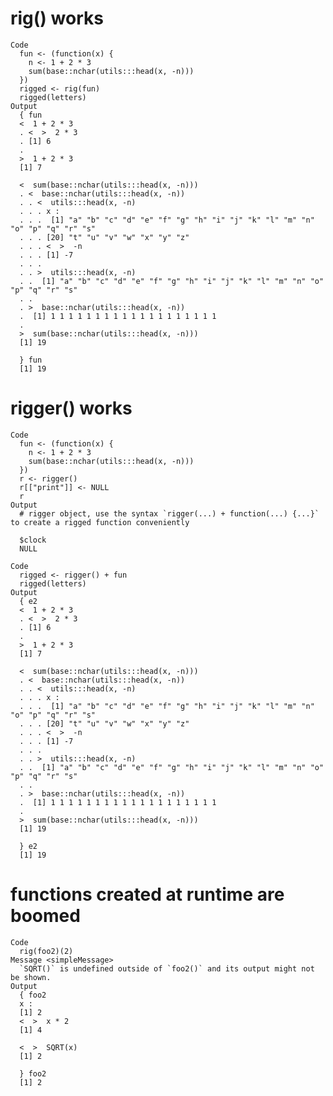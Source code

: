 # rig() works

    Code
      fun <- (function(x) {
        n <- 1 + 2 * 3
        sum(base::nchar(utils:::head(x, -n)))
      })
      rigged <- rig(fun)
      rigged(letters)
    Output
      { fun
      <  1 + 2 * 3 
      . <  >  2 * 3 
      . [1] 6
      . 
      >  1 + 2 * 3 
      [1] 7
      
      <  sum(base::nchar(utils:::head(x, -n))) 
      . <  base::nchar(utils:::head(x, -n)) 
      . . <  utils:::head(x, -n) 
      . . . x :
      . . .  [1] "a" "b" "c" "d" "e" "f" "g" "h" "i" "j" "k" "l" "m" "n" "o" "p" "q" "r" "s"
      . . . [20] "t" "u" "v" "w" "x" "y" "z"
      . . . <  >  -n 
      . . . [1] -7
      . . . 
      . . >  utils:::head(x, -n) 
      . .  [1] "a" "b" "c" "d" "e" "f" "g" "h" "i" "j" "k" "l" "m" "n" "o" "p" "q" "r" "s"
      . . 
      . >  base::nchar(utils:::head(x, -n)) 
      .  [1] 1 1 1 1 1 1 1 1 1 1 1 1 1 1 1 1 1 1 1
      . 
      >  sum(base::nchar(utils:::head(x, -n))) 
      [1] 19
      
      } fun
      [1] 19

# rigger() works

    Code
      fun <- (function(x) {
        n <- 1 + 2 * 3
        sum(base::nchar(utils:::head(x, -n)))
      })
      r <- rigger()
      r[["print"]] <- NULL
      r
    Output
      # rigger object, use the syntax `rigger(...) + function(...) {...}` to create a rigged function conveniently
      
      $clock
      NULL
      
    Code
      rigged <- rigger() + fun
      rigged(letters)
    Output
      { e2
      <  1 + 2 * 3 
      . <  >  2 * 3 
      . [1] 6
      . 
      >  1 + 2 * 3 
      [1] 7
      
      <  sum(base::nchar(utils:::head(x, -n))) 
      . <  base::nchar(utils:::head(x, -n)) 
      . . <  utils:::head(x, -n) 
      . . . x :
      . . .  [1] "a" "b" "c" "d" "e" "f" "g" "h" "i" "j" "k" "l" "m" "n" "o" "p" "q" "r" "s"
      . . . [20] "t" "u" "v" "w" "x" "y" "z"
      . . . <  >  -n 
      . . . [1] -7
      . . . 
      . . >  utils:::head(x, -n) 
      . .  [1] "a" "b" "c" "d" "e" "f" "g" "h" "i" "j" "k" "l" "m" "n" "o" "p" "q" "r" "s"
      . . 
      . >  base::nchar(utils:::head(x, -n)) 
      .  [1] 1 1 1 1 1 1 1 1 1 1 1 1 1 1 1 1 1 1 1
      . 
      >  sum(base::nchar(utils:::head(x, -n))) 
      [1] 19
      
      } e2
      [1] 19

# functions created at runtime are boomed

    Code
      rig(foo2)(2)
    Message <simpleMessage>
      `SQRT()` is undefined outside of `foo2()` and its output might not be shown.
    Output
      { foo2
      x :
      [1] 2
      <  >  x * 2 
      [1] 4
      
      <  >  SQRT(x) 
      [1] 2
      
      } foo2
      [1] 2

